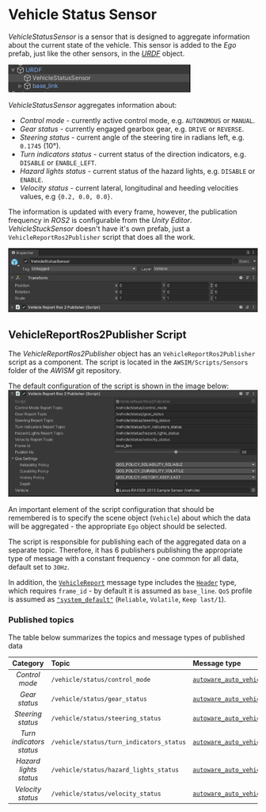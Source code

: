 # Vehicle Status Sensor
*VehicleStatusSensor* is a sensor that is designed to aggregate information about the current state of the vehicle. This sensor is added to the *Ego* prefab, just like the other sensors, in the [*URDF*](https://docs.ros.org/en/humble/Tutorials/Intermediate/URDF/URDF-Main.html) object.

![link](link.png)

*VehicleStatusSensor* aggregates information about:

- *Control mode* - currently active control mode, e.g. `AUTONOMOUS` or `MANUAL`.
- *Gear status* - currently engaged gearbox gear, e.g. `DRIVE` or `REVERSE`.
- *Steering status* - current angle of the steering tire in radians left, e.g. `0.1745` (10&deg;).
- *Turn indicators status* - current status of the direction indicators, e.g. `DISABLE` or `ENABLE_LEFT`.
- *Hazard lights status* - current status of the hazard lights, e.g. `DISABLE` or `ENABLE`.
- *Velocity status* - current lateral, longitudinal and heeding velocities values, e.g `{0.2, 0.0, 0.0}`.

The information is updated with every frame, however, the publication frequency in *ROS2* is configurable from the *Unity Editor*. *VehicleStuckSensor* doesn't have it's own prefab, just a `VehicleReportRos2Publisher` script that does all the work.

![components](components.png)

## VehicleReportRos2Publisher Script
The *VehicleReportRos2Publisher* object has an `VehicleReportRos2Publisher` script as a component.
The script is located in the `AWSIM/Scripts/Sensors` folder of the *AWISM* git repository.

The default configuration of the script is shown in the image below:
![script](script.png)

An important element of the script configuration that should be remembered is to specify the scene object (`Vehicle`) about which the data will be aggregated - the appropriate `Ego` object should be selected.

The script is responsible for publishing each of the aggregated data on a separate topic. Therefore, it has 6 publishers publishing the appropriate type of message with a constant frequency - one common for all data, default set to `30Hz`.

In addition, the [`VehicleReport`](https://github.com/tier4/autoware_auto_msgs/blob/tier4/main/autoware_auto_vehicle_msgs/msg/VelocityReport.idl) message type includes the [`Header`](https://docs.ros2.org/latest/api/std_msgs/msg/Header.html) type, which requires `frame_id` - by default it is assumed as `base_line`. `QoS` profile is assumed as [`"system_default"`](https://docs.ros.org/en/humble/Concepts/About-Quality-of-Service-Settings.html) (`Reliable`, `Volatile`, `Keep last/1`).

### Published topics
The table below summarizes the topics and message types of published data

|         Category         | Topic                                    | Message type                                                                                                                                                             | `frame_id`  |
| :----------------------: | :--------------------------------------- | :----------------------------------------------------------------------------------------------------------------------------------------------------------------------- | :---------: |
|      *Control mode*      | `/vehicle/status/control_mode`           | [`autoware_auto_vehicle_msgs/ControlModeReport`](https://github.com/tier4/autoware_auto_msgs/blob/tier4/main/autoware_auto_vehicle_msgs/msg/ControlModeReport.idl)       |      -      |
|      *Gear status*       | `/vehicle/status/gear_status`            | [`autoware_auto_vehicle_msgs/GearReport` ](https://github.com/tier4/autoware_auto_msgs/blob/tier4/main/autoware_auto_vehicle_msgs/msg/GearReport.idl)                    |      -      |
|    *Steering status*     | `/vehicle/status/steering_status`        | [`autoware_auto_vehicle_msgs/SteeringReport`](https://github.com/tier4/autoware_auto_msgs/blob/tier4/main/autoware_auto_vehicle_msgs/msg/SteeringReport.idl)             |      -      |
| *Turn indicators status* | `/vehicle/status/turn_indicators_status` | [`autoware_auto_vehicle_msgs/TurnIndicatorsReport`](https://github.com/tier4/autoware_auto_msgs/blob/tier4/main/autoware_auto_vehicle_msgs/msg/TurnIndicatorsReport.idl) |      -      |
|  *Hazard lights status*  | `/vehicle/status/hazard_lights_status`   | [`autoware_auto_vehicle_msgs/HazardLightsReport`](https://github.com/tier4/autoware_auto_msgs/blob/tier4/main/autoware_auto_vehicle_msgs/msg/HazardLightsReport.idl)     |      -      |
|    *Velocity status*     | `/vehicle/status/velocity_status`        | [`autoware_auto_vehicle_msgs/VehicleReport`](https://github.com/tier4/autoware_auto_msgs/blob/tier4/main/autoware_auto_vehicle_msgs/msg/VelocityReport.idl)              | `base_line` |


